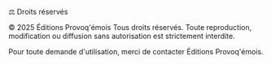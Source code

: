 ⚖️ Droits réservés

© 2025 Éditions Provoq'émois
Tous droits réservés.
Toute reproduction, modification ou diffusion sans autorisation est strictement interdite.

Pour toute demande d'utilisation, merci de contacter Éditions Provoq'émois.
